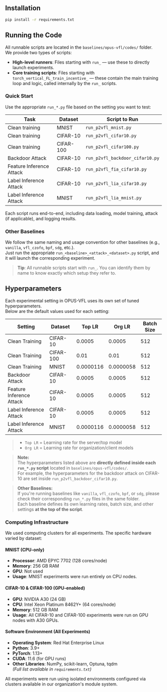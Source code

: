 ## Installation

```bash
pip install -r requirements.txt
```

## Running the Code

All runnable scripts are located in the `baselines/opus-vfl/codes/` folder.  
We provide two types of scripts:

- **High-level runners**: Files starting with `run_` — use these to directly launch experiments.
- **Core training scripts**: Files starting with `torch_vertical_FL_train_incentive_` — these contain the main training loop and logic, called internally by the `run_` scripts.

### Quick Start

Use the appropriate `run_*.py` file based on the setting you want to test:

| Task                      | Dataset   | Script to Run                               |
|---------------------------|-----------|----------------------------------------------|
| Clean training            | MNIST     | `run_p2vfl_mnist.py`                         |
| Clean training            | CIFAR-10  | `run_p2vfl_cifar10.py`                       |
| Clean training            | CIFAR-100 | `run_p2vfl_cifar100.py`                      |
| Backdoor Attack           | CIFAR-10  | `run_p2vfl_backdoor_cifar10.py`             |
| Feature Inference Attack  | CIFAR-10  | `run_p2vfl_fia_cifar10.py`                  |
| Label Inference Attack    | CIFAR-10  | `run_p2vfl_lia_cifar10.py`                  |
| Label Inference Attack    | MNIST     | `run_p2vfl_lia_mnist.py`                    |

Each script runs end-to-end, including data loading, model training, attack (if applicable), and logging results.

### Other Baselines

We follow the same naming and usage convention for other baselines (e.g., `vanilla`, `vfl_czofo`, `bpf`, `sdg`, etc.).  
Just run the appropriate `run_<baseline>_<attack>_<dataset>.py` script, and it will launch the corresponding experiment.

> **Tip**: All runnable scripts start with `run_`. You can identify them by name to know exactly which setup they refer to.

## Hyperparameters

Each experimental setting in OPUS-VFL uses its own set of tuned hyperparameters.  
Below are the default values used for each setting:

| Setting                        | Dataset   | Top LR       | Org LR       | Batch Size |
|-------------------------------|-----------|--------------|--------------|------------|
| Clean Training                | CIFAR-10  | 0.0005       | 0.0005       | 512        |
| Clean Training                | CIFAR-100 | 0.01         | 0.01         | 512        |
| Clean Training                | MNIST     | 0.0000116    | 0.0000058    | 512        |
| Backdoor Attack               | CIFAR-10  | 0.0005       | 0.0005       | 512        |
| Feature Inference Attack      | CIFAR-10  | 0.0005       | 0.0005       | 512        |
| Label Inference Attack        | CIFAR-10  | 0.0005       | 0.0005       | 512        |
| Label Inference Attack        | MNIST     | 0.0000116    | 0.0000058    | 512        |
 
> - `Top LR` = Learning rate for the server/top model  
> - `Org LR` = Learning rate for organization/client models

> **Note:**  
> The hyperparameters listed above are **directly defined inside each `run_*.py` script** located in `baselines/opus-vfl/codes/`.  
> For example, the hyperparameters for the backdoor attack on CIFAR-10 are set inside `run_p2vfl_backdoor_cifar10.py`.

> **Other Baselines:**  
> If you're running baselines like `vanilla`, `vfl_czofo`, `bpf`, or `sdg`, please check their corresponding `run_*.py` files in the same folder.  
> Each baseline defines its own learning rates, batch size, and other settings **at the top of the script**.

### Computing Infrastructure

We used computing clusters for all experiments. The specific hardware varied by dataset:

#### MNIST (CPU-only)
- **Processor**: AMD EPYC 7702 (128 cores/node)
- **Memory**: 256 GB RAM
- **GPU**: Not used
- **Usage**: MNIST experiments were run entirely on CPU nodes.

#### CIFAR-10 & CIFAR-100 (GPU-enabled)
- **GPU**: NVIDIA A30 (24 GB)
- **CPU**: Intel Xeon Platinum 8462Y+ (64 cores/node)
- **Memory**: 512 GB RAM
- **Usage**: All CIFAR-10 and CIFAR-100 experiments were run on GPU nodes with A30 GPUs.

#### Software Environment (All Experiments)
- **Operating System**: Red Hat Enterprise Linux
- **Python**: 3.9+
- **PyTorch**: 1.13+
- **CUDA**: 11.6 (for GPU runs)
- **Other Libraries**: NumPy, scikit-learn, Optuna, tqdm  
  *(Full list available in `requirements.txt`)*

All experiments were run using isolated environments configured via clusters available in our organization's module system.




